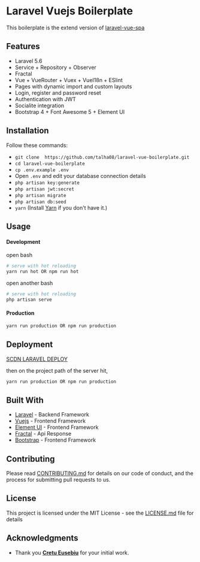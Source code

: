 # Laravel Vuejs Boilerplate
This boilerplate is the extend version of [laravel-vue-spa](https://github.com/cretueusebiu/laravel-vue-spa)

## Features

- Laravel 5.6 
- Service + Repository + Observer
- Fractal
- Vue + VueRouter + Vuex + VueI18n + ESlint
- Pages with dynamic import and custom layouts
- Login, register and password reset
- Authentication with JWT
- Socialite integration
- Bootstrap 4 + Font Awesome 5 + Element UI

## Installation
Follow these commands:
- `git clone  https://github.com/talha08/laravel-vue-boilerplate.git`
- `cd laravel-vue-boilerplate`
- `cp .env.example .env`
- Open `.env` and edit your database connection details
- `php artisan key:generate` 
- `php artisan jwt:secret`
- `php artisan migrate`
- `php artisan db:seed`
- `yarn` (Install [Yarn](https://yarnpkg.com/en/docs/install) if you don't have it.)

## Usage

#### Development

open bash 
```bash
# serve with hot reloading
yarn run hot OR npm run hot
```
open another bash 
```bash
# serve with hot reloading
php artisan serve
```
#### Production

```bash
yarn run production OR npm run production
```



## Deployment
[SCDN LARAVEL DEPLOY](https://scdnlab.com/vps/)

then on the project path of the server hit,
```bash
yarn run production OR npm run production
```
## Built With

* [Laravel](https://laravel.com/) - Backend Framework
* [Vuejs](https://vuejs.org/) - Frontend Framework
* [Element UI](http://element.eleme.io/) - Frontend Framework
* [Fractal](http://fractal.thephpleague.com/) - Api Response
* [Bootstrap](https://getbootstrap.com/) - Frontend Framework

## Contributing

Please read [CONTRIBUTING.md](https://gist.github.com/PurpleBooth/b24679402957c63ec426) for details on our code of conduct, and the process for submitting pull requests to us.

## License

This project is licensed under the MIT License - see the [LICENSE.md](LICENSE.md) file for details

## Acknowledgments

* Thank you [**Cretu Eusebiu**]((https://github.com/cretueusebiu)) for your initial work.

